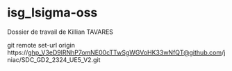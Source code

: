 
# isg_Isigma-oss

Dossier de travail de Killian TAVARES

git remote set-url origin https://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@github.com/jniac/SDC_GD2_2324_UE5_V2.git

